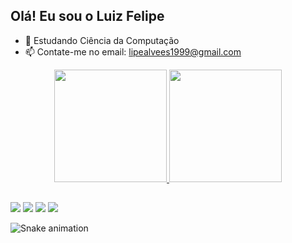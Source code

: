 ## Olá! Eu sou o Luiz Felipe

- 🌱 Estudando Ciência da Computação
- 📫 Contate-me no email: lipealvees1999@gmail.com

<div align="center">
  <a href="https://github.com/FeAllves">
  <img height="180em" src="https://github-readme-stats.vercel.app/api?username=FeAllves&show_icons=true&theme=dracula&include_all_commits=true&count_private=true"/>
  <img height="180em" src="https://github-readme-stats.vercel.app/api/top-langs/?username=FeAllves&layout=compact&langs_count=7&theme=dracula"/>
</div>
  
  ##
 
<div> 
  <a href="https://www.instagram.com/_lipe.alves/" target="_blank"><img src="https://img.shields.io/badge/-Instagram-%23E4405F?style=for-the-badge&logo=instagram&logoColor=white" target="_blank"></a>
 	<a href="https://www.twitch.tv/lzr_fps" target="_blank"><img src="https://img.shields.io/badge/Twitch-9146FF?style=for-the-badge&logo=twitch&logoColor=white" target="_blank"></a>
 <a href="https://discord.gg/uCs5dX4KPw" target="_blank"><img src="https://img.shields.io/badge/Discord-7289DA?style=for-the-badge&logo=discord&logoColor=white" target="_blank"></a> 
  <a href = "mailto:lipealvees1999@gmail.com"><img src="https://img.shields.io/badge/-Gmail-%23333?style=for-the-badge&logo=gmail&logoColor=white" target="_blank"></a>
 
  ![Snake animation](https://github.com/rafaballerini/FeAllves/blob/output/github-contribution-grid-snake.svg)
 
</div>


